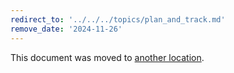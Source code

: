 ```yaml
---
redirect_to: '../../../topics/plan_and_track.md'
remove_date: '2024-11-26'
---
```


This document was moved to [another location](../../../topics/plan_and_track.md).

<!-- This redirect file can be deleted after <2024-11-26>. -->
<!-- Redirects that point to other docs in the same project expire in three months. -->
<!-- Redirects that point to docs in a different project or site (link is not relative and starts with `https:`) expire in one year. -->
<!-- Before deletion, see: https://docs.gitlab.com/ee/development/documentation/redirects.html -->
